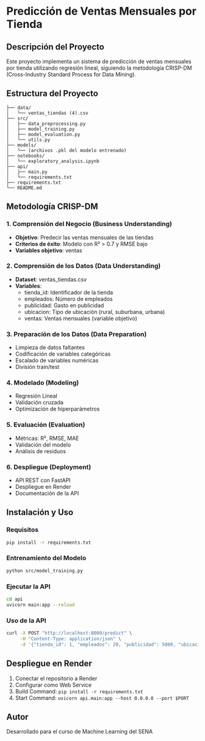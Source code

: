# Predicción de Ventas Mensuales por Tienda

## Descripción del Proyecto

Este proyecto implementa un sistema de predicción de ventas mensuales por tienda utilizando regresión lineal, siguiendo la metodología CRISP-DM (Cross-Industry Standard Process for Data Mining).

## Estructura del Proyecto

```
├── data/
│   └── ventas_tiendas (4).csv
├── src/
│   ├── data_preprocessing.py
│   ├── model_training.py
│   ├── model_evaluation.py
│   └── utils.py
├── models/
│   └── (archivos .pkl del modelo entrenado)
├── notebooks/
│   └── exploratory_analysis.ipynb
├── api/
│   ├── main.py
│   └── requirements.txt
├── requirements.txt
└── README.md
```

## Metodología CRISP-DM

### 1. Comprensión del Negocio (Business Understanding)
- **Objetivo**: Predecir las ventas mensuales de las tiendas
- **Criterios de éxito**: Modelo con R² > 0.7 y RMSE bajo
- **Variables objetivo**: ventas

### 2. Comprensión de los Datos (Data Understanding)
- **Dataset**: ventas_tiendas.csv
- **Variables**:
  - tienda_id: Identificador de la tienda
  - empleados: Número de empleados
  - publicidad: Gasto en publicidad
  - ubicacion: Tipo de ubicación (rural, suburbana, urbana)
  - ventas: Ventas mensuales (variable objetivo)

### 3. Preparación de los Datos (Data Preparation)
- Limpieza de datos faltantes
- Codificación de variables categóricas
- Escalado de variables numéricas
- División train/test

### 4. Modelado (Modeling)
- Regresión Lineal
- Validación cruzada
- Optimización de hiperparámetros

### 5. Evaluación (Evaluation)
- Métricas: R², RMSE, MAE
- Validación del modelo
- Análisis de residuos

### 6. Despliegue (Deployment)
- API REST con FastAPI
- Despliegue en Render
- Documentación de la API

## Instalación y Uso

### Requisitos
```bash
pip install -r requirements.txt
```

### Entrenamiento del Modelo
```bash
python src/model_training.py
```

### Ejecutar la API
```bash
cd api
uvicorn main:app --reload
```

### Uso de la API
```bash
curl -X POST "http://localhost:8000/predict" \
     -H "Content-Type: application/json" \
     -d '{"tienda_id": 1, "empleados": 20, "publicidad": 5000, "ubicacion": "urbana"}'
```

## Despliegue en Render

1. Conectar el repositorio a Render
2. Configurar como Web Service
3. Build Command: `pip install -r requirements.txt`
4. Start Command: `uvicorn api.main:app --host 0.0.0.0 --port $PORT`

## Autor
Desarrollado para el curso de Machine Learning del SENA
